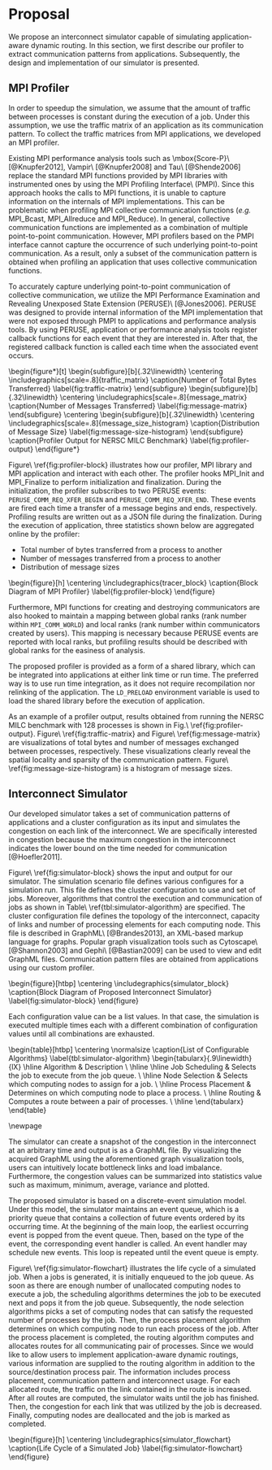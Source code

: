 # Proposal

<!-- 提案の概要 -->
We propose an interconnect simulator capable of simulating application-aware
dynamic routing. In this section, we first describe our profiler to extract
communication patterns from applications. Subsequently, the design and
implementation of our simulator is presented.

## MPI Profiler

<!-- 何が既存のプロファイラと違うのか? なんでプロファイラを新規開発する? -->
In order to speedup the simulation, we assume that the amount
of traffic between processes is constant during the execution of a job. Under
this assumption, we use the traffic matrix of an application as its
communication pattern. To collect the traffic matrices from MPI applications,
we developed an MPI profiler.

Existing MPI performance analysis tools such as \mbox{Score-P}\ [@Knupfer2012],
Vampir\ [@Knupfer2008] and Tau\ [@Shende2006] replace the standard MPI
functions provided by MPI libraries with instrumented ones by using the MPI
Profiling Interface\ (PMPI). Since this approach hooks the calls to MPI
functions, it is unable to capture information on the internals of MPI
implementations. This can be problematic when profiling MPI collective
communication functions (_e.g._ MPI_Bcast, MPI_Allreduce and MPI_Reduce). In
general, collective communication functions are implemented as a combination
of multiple point-to-point communication. However, MPI profilers based on the
PMPI interface cannot capture the occurrence of such underlying point-to-point
communication. As a result, only a subset of the communication pattern is
obtained when profiling an application that uses collective communication
functions.

<!-- PERUSEの紹介 -->
To accurately capture underlying point-to-point communication of collective
communication, we utilize the MPI Performance Examination and Revealing
Unexposed State Extension (PERUSE)\ [@Jones2006]. PERUSE was designed to
provide internal information of the MPI implementation that were not exposed
through PMPI to applications and performance analysis tools. By using PERUSE,
application or performance analysis tools register callback functions for each
event that they are interested in. After that, the registered callback
function is called each time when the associated event occurs.

\begin{figure*}[t]
    \begin{subfigure}[b]{.32\linewidth}
        \centering
        \includegraphics[scale=.8]{traffic_matrix}
        \caption{Number of Total Bytes Transferred}
        \label{fig:traffic-matrix}
    \end{subfigure}
    \begin{subfigure}[b]{.32\linewidth}
        \centering
        \includegraphics[scale=.8]{message_matrix}
        \caption{Number of Messages Transferred}
        \label{fig:message-matrix}
    \end{subfigure}
    \centering
    \begin{subfigure}[b]{.32\linewidth}
        \centering
        \includegraphics[scale=.8]{message_size_histogram}
        \caption{Distribution of Message Size}
        \label{fig:message-size-histogram}
    \end{subfigure}
    \caption{Profiler Output for NERSC MILC Benchmark}
    \label{fig:profiler-output}
\end{figure*}

<!-- プロファイラの動作説明 (PERUSE関係)-->
Figure\ \ref{fig:profiler-block} illustrates how our profiler, MPI library and
MPI application and interact with each other. The profiler hooks MPI_Init and
MPI_Finalize to perform initialization and finalization. During the
initialization, the profiler subscribes to two PERUSE events:
`PERUSE_COMM_REQ_XFER_BEGIN` and `PERUSE_COMM_REQ_XFER_END`. These events are
fired each time a transfer of a message begins and ends, respectively.
Profiling results are written out as a JSON file during the finalization.
During the execution of application, three statistics shown below are
aggregated online by the profiler:

- Total number of bytes transferred from a process to another
- Number of messages transferred from a process to another
- Distribution of message sizes

\begin{figure}[h]
    \centering
    \includegraphics{tracer_block}
    \caption{Block Diagram of MPI Profiler}
    \label{fig:profiler-block}
\end{figure}

<!-- プロファイラの動作説明 (コミュニケータ関係) -->
Furthermore, MPI functions for creating and destroying communicators are also
hooked to maintain a mapping between global ranks (rank number within
`MPI_COMM_WORLD`) and local ranks (rank number within communicators created by
users). This mapping is necessary because PERUSE events are reported with
local ranks, but profiling results should be described with global ranks for
the easiness of analysis.

<!-- プロファイラの使い方 -->
The proposed profiler is provided as a form of a shared library, which can be
integrated into applications at either link time or run time. The preferred
way is to use run time integration, as it does not require recompilation nor
relinking of the application. The `LD_PRELOAD` environment variable is used to
load the shared library before the execution of application.

<!-- プロファイラの出力例 -->
As an example of a profiler output, results obtained from running the NERSC
MILC benchmark with 128 processes is shown in Fig.\ \ref{fig:profiler-output}.
Figure\ \ref{fig:traffic-matrix} and Figure\ \ref{fig:message-matrix} are
visualizations of total bytes and number of messages exchanged between
processes, respectively. These visualizations clearly reveal the spatial
locality and sparsity of the communication pattern.
Figure\ \ref{fig:message-size-histogram} is a histogram of message sizes.

## Interconnect Simulator

<!-- 提案の概要 -->
Our developed simulator takes a set of communication patterns of applications
and a cluster configuration as its input and simulates the congestion on each
link of the interconnect. We are specifically interested in congestion because
the maximum congestion in the interconnect indicates the lower bound on the
time needed for communication [@Hoefler2011].

<!-- シミュレータの入力 (シナリオ)-->
Figure\ \ref{fig:simulator-block} shows the input and output for our
simulator. The simulation scenario file defines various configures for a
simulation run. This file defines the cluster configuration to use and set of
jobs. Moreover, algorithms that control the execution and communication of
jobs as shown in Table\ \ref{tbl:simulator-algorithm} are specified. The
cluster configuration file defines the topology of the interconnect, capacity
of links and number of processing elements for each computing node. This file
is described in GraphML\ [@Brandes2013], an XML-based markup language for
graphs. Popular graph visualization tools such as Cytoscape\ [@Shannon2003]
and Gephi\ [@Bastian2009] can be used to view and edit GraphML files.
Communication pattern files are obtained from applications using our custom
profiler.

\begin{figure}[htbp]
    \centering
    \includegraphics{simulator_block}
    \caption{Block Diagram of Proposed Interconnect Simulator}
    \label{fig:simulator-block}
\end{figure}

<!-- シミュレータの入力 (クラスタ構成と通信パターン) -->
Each configuration value can be a list values. In that case, the simulation is
executed multiple times each with a different combination of configuration
values until all combinations are exhausted.

\begin{table}[htbp]
    \centering
    \normalsize
    \caption{List of Configurable Algorithms}
    \label{tbl:simulator-algorithm}
    \begin{tabularx}{.9\linewidth}{lX}
        \hline
        Algorithm         & Description                                            \\
        \hline \hline
        Job Scheduling    & Selects the job to execute from the job queue.         \\ \hline
        Node Selection    & Selects which computing nodes to assign for a job.     \\ \hline
        Process Placement & Determines on which computing node to place a process. \\ \hline
        Routing           & Computes a route between a pair of processes.          \\ \hline
    \end{tabularx}
\end{table}

\newpage

<!-- シミュレータの出力 -->
The simulator can create a snapshot of the congestion in the interconnect
at an arbitrary time and output is as a GraphML file. By visualizing the
acquired GraphML using the aforementioned graph visualization tools, users can
intuitively locate bottleneck links and load imbalance. Furthermore, the
congestion values can be summarized into statistics value such as maximum,
minimum, average, variance and plotted.

<!-- シミュレータの動作原理 -->
The proposed simulator is based on a discrete-event simulation model. Under
this model, the simulator maintains an event queue, which is a priority queue
that contains a collection of future events ordered by its occurring time. At
the beginning of the main loop, the earliest occurring event is
popped from the event queue. Then, based on the type of the event, the
corresponding event handler is called. An event handler may schedule new
events. This loop is repeated until the event queue is empty.

<!-- ジョブの視点で見たシミュレーション処理の流れ -->
Figure\ \ref{fig:simulator-flowchart} illustrates the life cycle of a
simulated job. When a jobs is generated, it is initially enqueued to the job
queue. As soon as there are enough number of unallocated computing nodes to
execute a job, the scheduling algorithms determines the job to be executed
next and pops it from the job queue. Subsequently, the node selection
algorithms picks a set of computing nodes that can satisfy the requested
number of processes by the job. Then, the process placement algorithm
determines on which computing node to run each process of the job. After the
process placement is completed, the routing algorithm computes and allocates
routes for all communicating pair of processes. Since we would like to allow
users to implement application-aware dynamic routings, various information are
supplied to the routing algorithm in addition to the source/destination
process pair. The information includes process placement, communication
pattern and interconnect usage. For each allocated route, the traffic on the
link contained in the route is increased. After all routes are computed, the
simulator waits until the job has finished. Then, the congestion for each link
that was utilized by the job is decreased. Finally, computing nodes are
deallocated and the job is marked as completed.

\begin{figure}[h]
    \centering
    \includegraphics{simulator_flowchart}
    \caption{Life Cycle of a Simulated Job}
    \label{fig:simulator-flowchart}
\end{figure}

